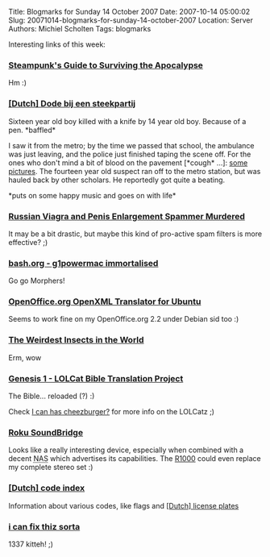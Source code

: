 Title: Blogmarks for Sunday 14 October 2007
Date: 2007-10-14 05:00:02
Slug: 20071014-blogmarks-for-sunday-14-october-2007
Location: Server
Authors: Michiel Scholten
Tags: blogmarks

<p>Interesting links of this week:</p>
<h3><a href="http://www.boingboing.net/2007/10/11/steampunks-guide-to.html">Steampunk's Guide to Surviving the Apocalypse</a></h3>
<p>Hm :)</p>
<h3><a href="http://beany.hyves.nl/blog/5094595/Dode_bij_een_steekpartij/D1u6/">[Dutch] Dode bij een steekpartij</a></h3>
<p>Sixteen year old boy killed with a knife by 14 year old boy. Because of a pen. *baffled*</p>

<p>I saw it from the metro; by the time we passed that school, the ambulance was just leaving, and the police just finished taping the scene off. For the ones who don't mind a bit of blood on the pavement [*cough* ...]: <a href="http://www.dumpert.nl/mediabase/28958/3f492f75/steekpartij_sgool_020_gaza.html">some pictures</a>. The fourteen year old suspect ran off to the metro station, but was hauled back by other scholars. He reportedly got quite a beating.</p>

<p>*puts on some happy music and goes on with life*</p>
<h3><a href="http://loonov.com/russian-viagra-and-penis-enlargement-spammer-murdered.htm">Russian Viagra and Penis Enlargement Spammer Murdered</a></h3>
<p>It may be a bit drastic, but maybe this kind of pro-active spam filters is more effective? ;)</p>
<h3><a href="http://bash.org/?813190">bash.org - g1powermac immortalised</a></h3>
<p>Go go Morphers!</p>
<h3><a href="http://ubuntu-unleashed.blogspot.com/2007/09/openofficeorg-openxml-translator.html">OpenOffice.org OpenXML Translator for Ubuntu</a></h3>
<p>Seems to work fine on my OpenOffice.org 2.2 under Debian sid too :)</p>
<h3><a href="http://www.neatorama.com/2007/10/08/the-weirdest-insects-in-the-world/">The Weirdest Insects in the World</a></h3>
<p>Erm, wow</p>
<h3><a href="http://www.lolcatbible.com/index.php?title=Genesis_1">Genesis 1 - LOLCat Bible Translation Project</a></h3>
<p>The Bible... reloaded (?) :)</p>

<p>Check <a href="http://icanhascheezburger.com/">I can has cheezburger?</a> for more info on the LOLCatz ;)</p>
<h3><a href="http://www.burtonini.com/blog/life/soundbridge-2007-10-03-11-15">Roku SoundBridge</a></h3>
<p>Looks like a really interesting device, especially when combined with a decent <acronym title="Network Attached Storage">NAS</acronym> which advertises its capabilities. The <a href="http://www.rokulabs.com/products_compare.php">R1000</a> could even replace my complete stereo set :)</p>
<h3><a href="http://www.hektra.nl/info/">[Dutch] code index</a></h3>
<p>Information about various codes, like flags and <a href="http://www.hektra.nl/info/kenteken.html">[Dutch] license plates</a></p>
<h3><a href="http://icanhascheezburger.com/2007/09/11/i-can-fix-thiz-sorta/">i can fix thiz sorta</a></h3>
<p>1337 kitteh! ;)</p>
